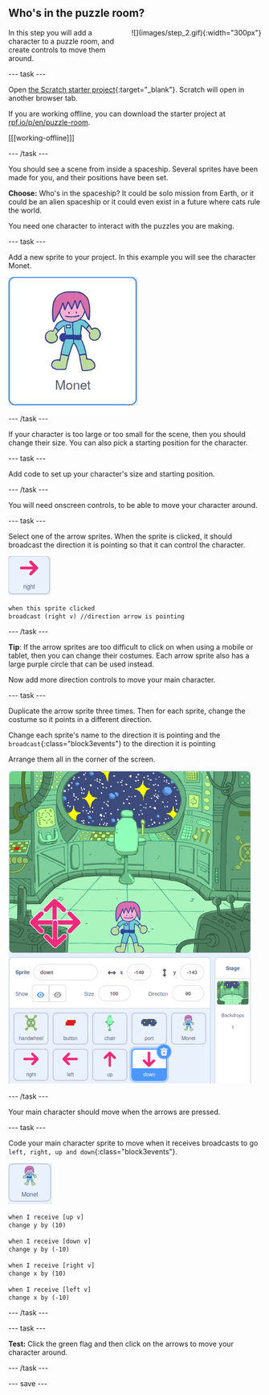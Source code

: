 ## Who's in the puzzle room?

<div style="display: flex; flex-wrap: wrap">
<div style="flex-basis: 200px; flex-grow: 1; margin-right: 15px;">
In this step you will add a character to a puzzle room, and create controls to move them around.
</div>
<div>
![](images/step_2.gif){:width="300px"}
</div>
</div>

--- task ---

Open [the Scratch starter project](https://scratch.mit.edu/projects/531567946/editor/){:target="_blank"}. Scratch will open in another browser tab. 

If you are working offline, you can download the starter project at [rpf.io/p/en/puzzle-room](https://rpf.io/p/en/puzzle-room).

[[[working-offline]]]

--- /task ---

You should see a scene from inside a spaceship. Several sprites have been made for you, and their positions have been set.

**Choose:** Who's in the spaceship? It could be solo mission from Earth, or it could be an alien spaceship or it could even exist in a future where cats rule the world.

You need one character to interact with the puzzles you are making.

--- task ---

Add a new sprite to your project. In this example you will see the character Monet.

![animated gif of the Monet sprite from Scratch](images/monet.gif)

--- /task ---

If your character is too large or too small for the scene, then you should change their size. You can also pick a starting position for the character.

--- task ---

Add code to set up your character's size and starting position.

--- /task ---

You will need onscreen controls, to be able to move your character around.

--- task ---

Select one of the arrow sprites. When the sprite is clicked, it should broadcast the direction it is pointing so that it can control the character.

![arrow sprite](images/arrow-sprite.png)
```blocks3
when this sprite clicked
broadcast (right v) //direction arrow is pointing
```

--- /task ---

**Tip**: If the arrow sprites are too difficult to click on when using a mobile or tablet, then you can change their costumes. Each arrow sprite also has a large purple circle that can be used instead.

Now add more direction controls to move your main character.

--- task ---

Duplicate the arrow sprite three times. Then for each sprite, change the costume so it points in a different direction.

Change each sprite's name to the direction it is pointing and the `broadcast`{:class="block3events"} to the direction it is pointing

Arrange them all in the corner of the screen.

![the space scene with four arrows in the bottom left hand corner, pointing to the compass directions](images/arrows.png)

--- /task ---

Your main character should move when the arrows are pressed.

--- task ---

Code your main character sprite to move when it receives broadcasts to go `left, right, up and down`{:class="block3events"}.

![monet sprite](images/monet-sprite.png)
```blocks3
when I receive [up v]
change y by (10)

when I receive [down v]
change y by (-10)

when I receive [right v]
change x by (10)

when I receive [left v]
change x by (-10)
```
--- /task ---

--- task ---

**Test:** Click the green flag and then click on the arrows to move your character around.

--- /task ---


--- save ---
